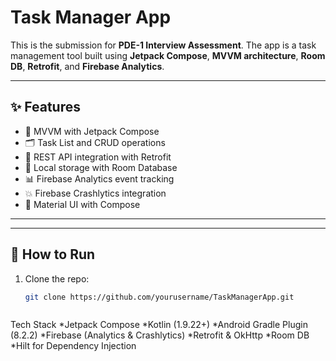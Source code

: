 # Task Manager App

This is the submission for **PDE-1 Interview Assessment**. The app is a task management tool built using **Jetpack Compose**, **MVVM architecture**, **Room DB**, **Retrofit**, and **Firebase Analytics**.

---

## ✨ Features

- 🧠 MVVM with Jetpack Compose
- 🗂️ Task List and CRUD operations
- 🔌 REST API integration with Retrofit
- 🧰 Local storage with Room Database
- 📊 Firebase Analytics event tracking
- 💥 Firebase Crashlytics integration
- 🎨 Material UI with Compose

---
---

## 🚀 How to Run

1. Clone the repo:
   ```bash
   git clone https://github.com/yourusername/TaskManagerApp.git



Tech Stack
*Jetpack Compose
*Kotlin (1.9.22+)
*Android Gradle Plugin (8.2.2)
*Firebase (Analytics & Crashlytics)
*Retrofit & OkHttp
*Room DB
*Hilt for Dependency Injection
